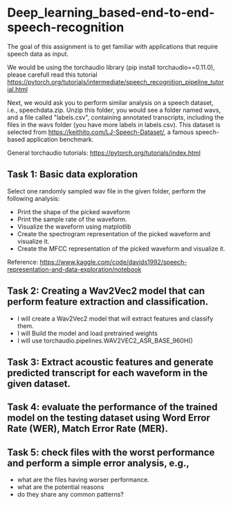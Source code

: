 # Deep_learning_based-end-to-end-speech-recognition
 
 The goal of this assignment is to get familiar with applications that require speech data as input.

We would be using the torchaudio library (pip install torchaudio==0.11.0), please carefull read this tutorial https://pytorch.org/tutorials/intermediate/speech_recognition_pipeline_tutorial.html

Next, we would ask you to perform similar analysis on a speech dataset, i.e., speechdata.zip. Unzip this folder, you would see a folder named wavs, and a file called "labels.csv", containing annotated transcripts, including the files in the wavs folder (you have more labels in labels.csv). This dataset is selected from https://keithito.com/LJ-Speech-Dataset/, a famous speech-based application benchmark.

General torchaudio tutorials: https://pytorch.org/tutorials/index.html

## Task 1: Basic data exploration
 Select one randomly sampled wav file in the given folder, perform the following analysis:

  - Print the shape of the picked waveform
  - Print the sample rate of the waveform.
  - Visualize the waveform using matplotlib
  - Create the spectrogram representation of the picked waveform and visualize it.
  - Create the MFCC representation of the picked waveform and visualize it.
 
 Reference: https://www.kaggle.com/code/davids1992/speech-representation-and-data-exploration/notebook
 
## Task 2: Creating a Wav2Vec2 model that can perform feature extraction and classification.
  - I will create a Wav2Vec2 model that will extract features and classify them.
  - I will Build the model and load pretrained weights
  - I will use torchaudio.pipelines.WAV2VEC2_ASR_BASE_960H()

## Task 3: Extract acoustic features and generate predicted transcript for each waveform in the given dataset.

## Task 4: evaluate the performance of the trained model on the testing dataset using Word Error Rate (WER), Match Error Rate (MER).

## Task 5: check files with the worst performance and perform a simple error analysis, e.g.,
  - what are the files having worser performance.
  - what are the potential reasons
  - do they share any common patterns?
